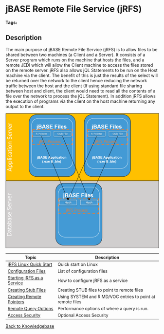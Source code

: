 # jBASE Remote File Service (jRFS)

<PageHeader />

**Tags:**
<badge text='remote files' vertical='middle' />
<badge text='jrfs' vertical='middle' />

## Description  

The main purpose of jBASE Remote File Service (jRFS) is to allow files to be shared between two machines (a Client and a Server). It consists of a Server program which runs on the machine that hosts the files, and a remote JEDI which will allow the Client machine to access the files stored on the remote server. jRFS also allows jQL Statements to be run on the Host machine via the client. The benefit of this is just the results of the select will be returned over the network to the client hence reducing the network traffic between the host and the client (If using standard file sharing between host and client, the client would need to read all the contents of a file over the network to process the jQL Statement). In addition jRFS allows the execution of programs via the client on the host machine returning any output to the client.

![306074-remote-files: 1522713719604-jrfs](./1522713719604-jrfs.png)

| Topic                                                               | Description                                                                |
| --------------------------------------------------------            | -------------------------------------------- |
| [jRFS Linux Quick Start](./../jrfs-example)                         | Quick start on Linux                         |
| [Configuration Files](./../jrfs-configuration-files)                | List of configuration files|
| [Starting jRFS as a Service](./../remote-file-service)              | How to configure jRFS as a service |
| [Creating Stub Files](./../creating-stub-files)                     | Creating STUB files to point to remote files |
| [Creating Remote Pointers](./../creating-remote-pointers)           | Using SYSTEM and R MD/VOC entries to point at remote files |
| [Remote Query Options](./../jql-and-remote-files) | Performance options of where a query is run.  |
| [Access Security](./../access-security)                             | Optional Access Security |

[Back to Knowledgebase](./../../README.md)

<PageFooter />
